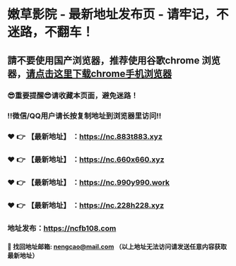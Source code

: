# 嫩草影院 - 最新地址发布页 - 请牢记，不迷路，不翻车！

## 請不要使用国产浏览器，推荐使用谷歌chrome 浏览器，<a href = "https://www.google.cn/chrome/">请点击这里下载chrome手机浏览器</a>

### :sunglasses:重要提醒:sunglasses:请收藏本页面，避免迷路！
### ‼️微信/QQ用户请长按复制地址到浏览器里访问‼️

### :heart: :point_right: 【最新地址】 ：https://nc.883t883.xyz
### :heart: :point_right: 【最新地址】 ：https://nc.660x660.xyz
### :heart: :point_right: 【最新地址】 ：https://nc.990y990.work
### :heart: :point_right: 【最新地址】 ：https://nc.228h228.xyz

### 地址发布：https://ncfb108.com

#### :e-mail: __找回地址邮箱: nengcao@mail.com （以上地址无法访问请发送任意内容获取最新地址）__
